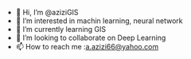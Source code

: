 - 👋 Hi, I’m @aziziGIS
- 👀 I’m interested in machin learning, neural network
- 🌱 I’m currently learning GIS
- 💞️ I’m looking to collaborate on Deep Learning
- 📫 How to reach me :a.azizi66@yahoo.com

<!---
aziziGIS/aziziGIS is a ✨ special ✨ repository because its `README.md` (this file) appears on your GitHub profile.
You can click the Preview link to take a look at your changes.
--->

